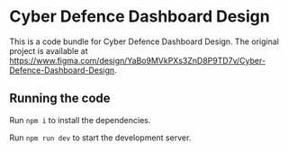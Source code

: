 
  # Cyber Defence Dashboard Design

  This is a code bundle for Cyber Defence Dashboard Design. The original project is available at https://www.figma.com/design/YaBo9MVkPXs3ZnD8P9TD7v/Cyber-Defence-Dashboard-Design.

  ## Running the code

  Run `npm i` to install the dependencies.

  Run `npm run dev` to start the development server.
  